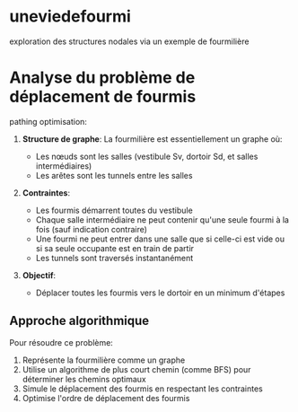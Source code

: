 # uneviedefourmi
exploration des structures nodales via un exemple de fourmilière

# Analyse du problème de déplacement de fourmis

pathing optimisation:

1. **Structure de graphe**: La fourmilière est essentiellement un graphe où:
   - Les nœuds sont les salles (vestibule Sv, dortoir Sd, et salles intermédiaires)
   - Les arêtes sont les tunnels entre les salles
   
2. **Contraintes**:
   - Les fourmis démarrent toutes du vestibule
   - Chaque salle intermédiaire ne peut contenir qu'une seule fourmi à la fois (sauf indication contraire)
   - Une fourmi ne peut entrer dans une salle que si celle-ci est vide ou si sa seule occupante est en train de partir
   - Les tunnels sont traversés instantanément

3. **Objectif**:
   - Déplacer toutes les fourmis vers le dortoir en un minimum d'étapes

## Approche algorithmique

Pour résoudre ce problème:

1. Représente la fourmilière comme un graphe
2. Utilise un algorithme de plus court chemin (comme BFS) pour déterminer les chemins optimaux
3. Simule le déplacement des fourmis en respectant les contraintes
4. Optimise l'ordre de déplacement des fourmis